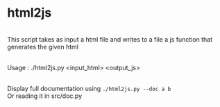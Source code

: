 # html2js

&nbsp;  
This script takes as input a html file and writes to a file a js function that generates the given html  
&nbsp;  

Usage : ./html2js.py <input_html> <output_js>

&nbsp;  
Display full documentation using `./html2js.py --doc a b`  
Or reading it in src/doc.py
&nbsp;  
